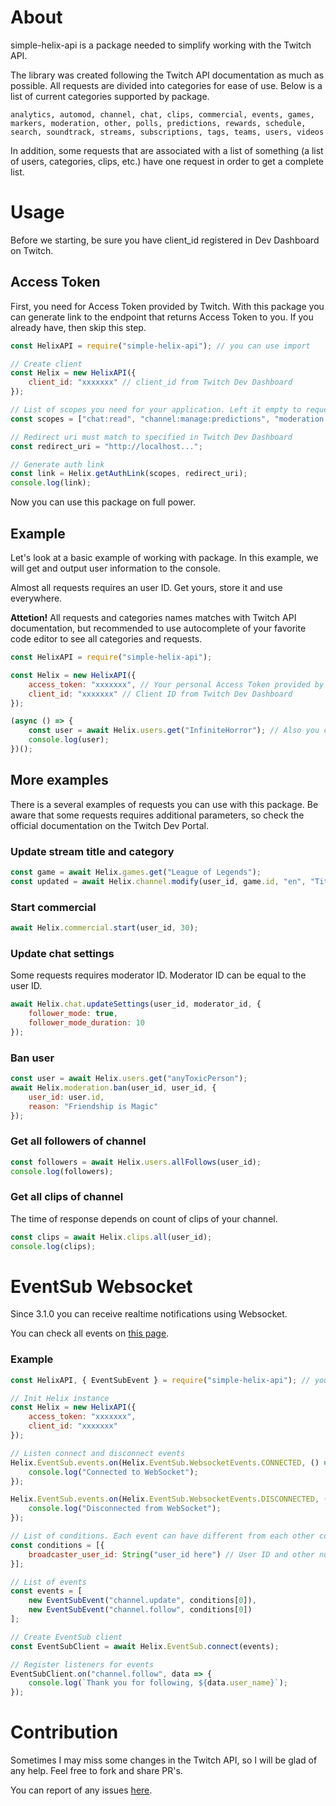 # About

simple-helix-api is a package needed to simplify working with the Twitch API.

The library was created following the Twitch API documentation as much as possible. 
All requests are divided into categories for ease of use. Below is a list of current categories supported by package.

```
analytics, automod, channel, chat, clips, commercial, events, games, markers, moderation, other, polls, predictions, rewards, schedule, search, soundtrack, streams, subscriptions, tags, teams, users, videos
```

In addition, some requests that are associated with a list of something (a list of users, categories, clips, etc.) have one request in order to get a complete list.

# Usage

Before we starting, be sure you have client_id registered in Dev Dashboard on Twitch.

## Access Token

First, you need for Access Token provided by Twitch. With this package you can generate link to the endpoint that returns Access Token to you. If you already have, then skip this step.

```javascript
const HelixAPI = require("simple-helix-api"); // you can use import

// Create client
const Helix = new HelixAPI({
    client_id: "xxxxxxx" // client_id from Twitch Dev Dashboard
});

// List of scopes you need for your application. Left it empty to request all scopes. See scopes list: https://dev.twitch.tv/docs/authentication#scopes
const scopes = ["chat:read", "channel:manage:predictions", "moderation:read"];

// Redirect uri must match to specified in Twitch Dev Dashboard
const redirect_uri = "http://localhost...";

// Generate auth link
const link = Helix.getAuthLink(scopes, redirect_uri);
console.log(link);
```

Now you can use this package on full power.

## Example

Let's look at a basic example of working with package. In this example, we will get and output user information to the console.

Almost all requests requires an user ID. Get yours, store it and use everywhere.

**Attetion!** All requests and categories names matches with Twitch API documentation, but recommended to use autocomplete of your favorite code editor to see all categories and requests.

```javascript
const HelixAPI = require("simple-helix-api");

const Helix = new HelixAPI({
    access_token: "xxxxxxx", // Your personal Access Token provided by Twitch. If you don't have one, see step above.
    client_id: "xxxxxxx" // Client ID from Twitch Dev Dashboard
});

(async () => {
    const user = await Helix.users.get("InfiniteHorror"); // Also you can specify user ID instead of user login
    console.log(user);
})();
```


## More examples

There is a several examples of requests you can use with this package. Be aware that some requests requires additional parameters, so check the official documentation on the Twitch Dev Portal.

### Update stream title and category

```javascript
const game = await Helix.games.get("League of Legends");
const updated = await Helix.channel.modify(user_id, game.id, "en", "Title has been changed with simple-helix-api");
```

### Start commercial

```javascript
await Helix.commercial.start(user_id, 30);
```

### Update chat settings

Some requests requires moderator ID. Moderator ID can be equal to the user ID.

```javascript
await Helix.chat.updateSettings(user_id, moderator_id, {
    follower_mode: true,
    follower_mode_duration: 10
});
```

### Ban user

```javascript
const user = await Helix.users.get("anyToxicPerson");
await Helix.moderation.ban(user_id, user_id, {
    user_id: user.id,
    reason: "Friendship is Magic"
});
```

### Get all followers of channel

```javascript
const followers = await Helix.users.allFollows(user_id);
console.log(followers);
```

### Get all clips of channel

The time of response depends on count of clips of your channel.

```javascript
const clips = await Helix.clips.all(user_id);
console.log(clips);
```

# EventSub Websocket

Since 3.1.0 you can receive realtime notifications using Websocket.

You can check all events on [this page](https://dev.twitch.tv/docs/eventsub/eventsub-subscription-types#channelsubscribe).

### Example

```javascript
const HelixAPI, { EventSubEvent } = require("simple-helix-api"); // you can use import

// Init Helix instance
const Helix = new HelixAPI({
    access_token: "xxxxxxx",
    client_id: "xxxxxxx"
});

// Listen connect and disconnect events
Helix.EventSub.events.on(Helix.EventSub.WebsocketEvents.CONNECTED, () => {
    console.log("Connected to WebSocket");
});

Helix.EventSub.events.on(Helix.EventSub.WebsocketEvents.DISCONNECTED, () => {
    console.log("Disconnected from WebSocket");
});

// List of conditions. Each event can have different from each other conditions, so please check Twitch docs.
const conditions = [{
    broadcaster_user_id: String("user_id here") // User ID and other numbers must be converted to string for condition
}];

// List of events
const events = [
    new EventSubEvent("channel.update", conditions[0]),
    new EventSubEvent("channel.follow", conditions[0])
];

// Create EventSub client
const EventSubClient = await Helix.EventSub.connect(events);

// Register listeners for events
EventSubClient.on("channel.follow", data => {
    console.log(`Thank you for following, ${data.user_name}`);
});
```

# Contribution
Sometimes I may miss some changes in the Twitch API, so I will be glad of any help. Feel free to fork and share PR's.

You can report of any issues [here](https://github.com/PurpleHorrorRus/simple-helix-api/issues).
